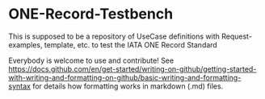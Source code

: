 # ONE-Record-Testbench
This is supposed to be a repository of UseCase definitions with Request-examples, template, etc. to test the IATA ONE Record Standard

Everybody is welcome to use and contribute!
See https://docs.github.com/en/get-started/writing-on-github/getting-started-with-writing-and-formatting-on-github/basic-writing-and-formatting-syntax for details how formatting works in markdown (.md) files.
